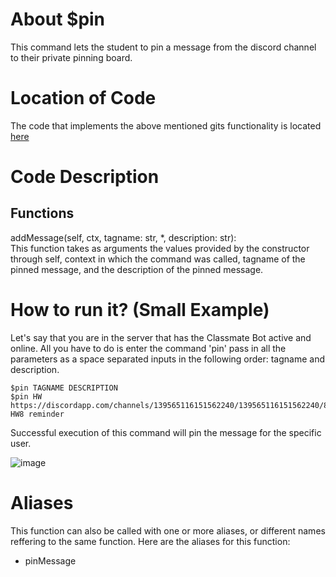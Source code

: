 # About $pin
This command lets the student to pin a message from the discord channel to their private pinning board.

# Location of Code
The code that implements the above mentioned gits functionality is located [here](https://github.com/maddaicita/ClassMateBot-1.1/blob/main/cogs/pinning.py)

# Code Description
## Functions
addMessage(self, ctx, tagname: str, *, description: str): <br>
This function takes as arguments the values provided by the constructor through self, context in which the command was called, tagname of the pinned message, and the description of the pinned message.

# How to run it? (Small Example)
Let's say that you are in the server that has the Classmate Bot active and online. All you have to do is 
enter the command 'pin' pass in all the parameters as a space separated inputs in the following order:
tagname and description.
```
$pin TAGNAME DESCRIPTION
$pin HW https://discordapp.com/channels/139565116151562240/139565116151562240/890813190433292298 HW8 reminder
```
Successful execution of this command will pin the message for the specific user.

![image](https://user-images.githubusercontent.com/32313919/140243037-8e4c192c-5842-4fd9-85b0-6cccaf3f74ab.png)

# Aliases

This function can also be called with one or more aliases, or different names reffering to the same function. Here are the aliases for this function:

 - pinMessage